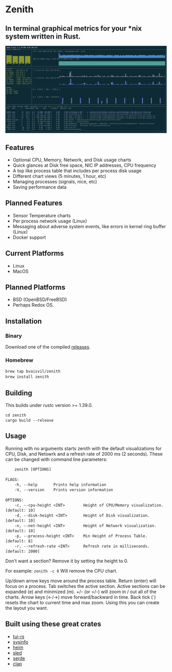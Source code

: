 # Zenith 
## In terminal graphical metrics for your *nix system written in Rust.
<img src="./assets/screenshot.png" alt="Running zenith under iterm on MacOS">

## Features
- Optional CPU, Memory, Network, and Disk usage charts
- Quick glances at Disk free space, NIC IP addresses, CPU frequency
- A top like process table that includes per process disk usage
- Different chart views (5 minutes, 1 hour, etc)
- Managing processes (signals, nice, etc)
- Saving performance data

## Planned Features
- Sensor Temperature charts
- Per process network usage (Linux)
- Messaging about adverse system events, like errors in kernel ring buffer (Linux)
- Docker support

## Current Platforms
- Linux
- MacOS

## Planned Platforms
- BSD (OpenBSD/FreeBSD)
- Perhaps Redox OS.

## Installation

### Binary

Download one of the compiled [releases](https://github.com/bvaisvil/zenith/releases).

### Homebrew

```bash
brew tap bvaisvil/zenith
brew install zenith
```

## Building

This builds under rustc version >= 1.39.0.

```
cd zenith
cargo build --release
```

## Usage

Running with no arguments starts zenith with the default visualizations for CPU, Disk, and Netowrk and a refresh rate of 2000 ms (2 seconds). These can be changed with command line parameters:

```USAGE:
    zenith [OPTIONS]

FLAGS:
    -h, --help       Prints help information
    -V, --version    Prints version information

OPTIONS:
    -c, --cpu-height <INT>        Height of CPU/Memory visualization. [default: 10]
    -d, --disk-height <INT>       Height of Disk visualization. [default: 10]
    -n, --net-height <INT>        Height of Network visualization. [default: 10]
    -p, --process-height <INT>    Min Height of Process Table. [default: 8]
    -r, --refresh-rate <INT>      Refresh rate in milliseconds. [default: 2000]
```


Don't want a section? Remove it by setting the height to 0. 

For example:
```zenith -c 0```
Will remove the CPU chart.

Up/down arrow keys move around the process table. Return (enter) will focus on a process.
Tab switches the active section. Active sections can be expanded (e) and minimized (m). 
+/- (or =/-) will zoom in / out all of the charts. Arrow keys (←/→) move forward/backward in time.
Back tick (`) resets the chart to current time and max zoom.
Using this you can create the layout you want.

## Built using these great crates

- [tui-rs](https://github.com/fdehau/tui-rs)
- [sysinfo](https://github.com/GuillaumeGomez/sysinfo)
- [heim](https://github.com/heim-rs/heim)
- [sled](https://github.com/spacejam/sled)
- [serde](https://github.com/serde-rs/serde)
- [clap](https://github.com/clap-rs/clap)
